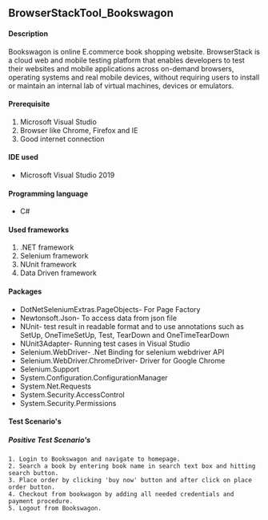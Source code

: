 ## BrowserStackTool_Bookswagon
#### Description
Bookswagon is online E.commerce book shopping website.
BrowserStack is a cloud web and mobile testing platform that enables developers to test their websites and mobile applications across on-demand browsers, operating systems 
and real mobile devices, without requiring users to install or maintain an internal lab of virtual machines, devices or emulators.

#### Prerequisite
1. Microsoft Visual Studio
2. Browser like Chrome, Firefox and IE
3. Good internet connection

#### IDE used
* Microsoft Visual Studio 2019

#### Programming language
* C#

#### Used frameworks
1. .NET framework
2. Selenium framework
3. NUnit framework
4. Data Driven framework

#### Packages
* DotNetSeleniumExtras.PageObjects- For Page Factory
* Newtonsoft.Json- To access data from json file
* NUnit- test result in readable format and to use annotations such as SetUp, OneTimeSetUp, Test, TearDown and OneTimeTearDown
* NUnit3Adapter- Running test cases in Visual Studio
* Selenium.WebDriver- .Net Binding for selenium webdriver API
* Selenium.WebDriver.ChromeDriver- Driver for Google Chrome
* Selenium.Support
* System.Configuration.ConfigurationManager
* System.Net.Requests
* System.Security.AccessControl
* System.Security.Permissions

#### Test Scenario's
  ##### Positive Test Scenario's
    1. Login to Bookswagon and navigate to homepage.
    2. Search a book by entering book name in search text box and hitting search button.
    3. Place order by clicking 'buy now' button and after click on place order button.
    4. Checkout from bookwagon by adding all needed credentials and payment procedure.
    5. Logout from Bookswagon.
